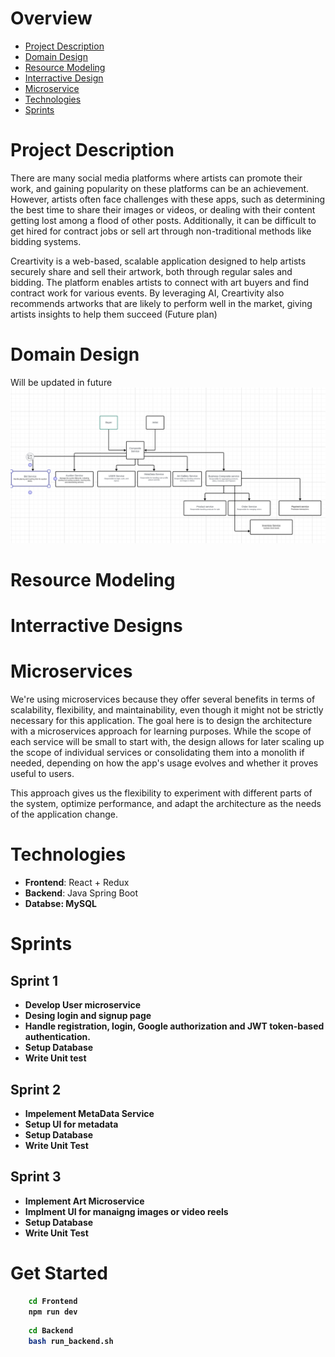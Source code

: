 # Overview
- [Project Description](#project-description)
- [Domain Design](#domain-design)
- [Resource Modeling](#resource-modeling)
- [Interractive Design](#interractive-designs)
- [Microservice](#microservices)
- [Technologies](#technologies)
- [Sprints](#sprints)
# Project Description
There are many social media platforms where artists can promote their work, and gaining popularity on these platforms can be an achievement. However, artists often face challenges with these apps, such as determining the best time to share their images or videos, or dealing with their content getting lost among a flood of other posts. Additionally, it can be difficult to get hired for contract jobs or sell art through non-traditional methods like bidding systems.

Creartivity is a web-based, scalable application designed to help artists securely share and sell their artwork, both through regular sales and bidding. The platform enables artists to connect with art buyers and find contract work for various events. By leveraging AI, Creartivity also recommends artworks that are likely to perform well in the market, giving artists insights to help them succeed (Future plan)

# Domain Design
Will be updated in future
![domain](assests/domain.png)

# Resource Modeling



# Interractive Designs


# Microservices

We're using microservices because they offer several benefits in terms of scalability, flexibility, and maintainability, even though it might not be strictly necessary for this application. The goal here is to design the architecture with a microservices approach for learning purposes. While the scope of each service will be small to start with, the design allows for later scaling up the scope of individual services or consolidating them into a monolith if needed, depending on how the app's usage evolves and whether it proves useful to users.

This approach gives us the flexibility to experiment with different parts of the system, optimize performance, and adapt the architecture as the needs of the application change.



# Technologies
- <b>Frontend</b>: React + Redux
- <b>Backend</b>: Java Spring Boot
- <b> Databse<b>: MySQL

# Sprints
## Sprint 1
- Develop User microservice 
- Desing login and signup page
- Handle registration, login, Google authorization and JWT token-based authentication.
- Setup Database
- Write Unit test
## Sprint 2
- Impelement MetaData Service
- Setup UI for metadata
- Setup Database
- Write Unit Test
## Sprint 3
- Implement Art Microservice
- Implment UI for manaigng images or video reels
- Setup Database 
- Write Unit Test

# Get Started
```bash
    cd Frontend
    npm run dev
```
```bash
    cd Backend
    bash run_backend.sh
```


